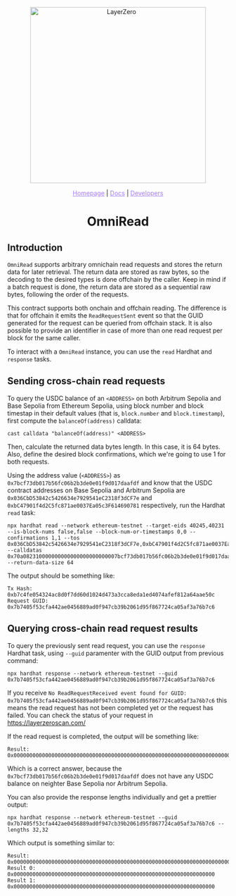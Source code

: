 <p align="center">
  <a href="https://layerzero.network">
    <img alt="LayerZero" style="width: 400px" src="https://docs.layerzero.network/img/LayerZero_Logo_White.svg"/>
  </a>
</p>

<p align="center">
  <a href="https://layerzero.network" style="color: #a77dff">Homepage</a> | <a href="https://docs.layerzero.network/" style="color: #a77dff">Docs</a> | <a href="https://layerzero.network/developers" style="color: #a77dff">Developers</a>
</p>

<h1 align="center">OmniRead</h1>


## Introduction

`OmniRead` supports arbitrary omnichain read requests and stores the return data for later retrieval. The return data are stored as raw bytes, so the decoding to the desired types is done offchain by the caller. Keep in mind if a batch request is done, the return data are stored as a sequential raw bytes, following the order of the requests.

This contract supports both onchain and offchain reading. The difference is that for offchain it emits the `ReadRequestSent` event so that the GUID generated for the request can be queried from offchain stack. It is also possible to provide an identifier in case of more than one read request per block for the same caller.

To interact with a `OmniRead` instance, you can use the `read` Hardhat and `response` tasks.

## Sending cross-chain read requests

To query the USDC balance of an `<ADDRESS>` on both Arbitrum Sepolia and Base Sepolia from Ethereum Sepolia, using block number and block timestap in their default values (that is, `block.number`  and `block.timestamp`), first compute the `balanceOf(address)` calldata:

```shell
cast calldata "balanceOf(address)" <ADDRESS>
```

Then, calculate the returned data bytes length. In this case, it is 64 bytes. Also, define the desired block confirmations, which we're going to use 1 for both requests.

Using the address value (`<ADDRESS>`) as `0x7bcf73db017b56fc06b2b3de0e01f9d017daafdf` and know that the USDC contract addresses on Base Sepolia and Arbitrum Sepolia are `0x036CbD53842c5426634e7929541eC2318f3dCF7e` and `0xbC47901f4d2C5fc871ae0037Ea05c3F614690781` respectively, run the Hardhat `read` task:

```shell
npx hardhat read --network ethereum-testnet --target-eids 40245,40231 --is-block-nums false,false --block-num-or-timestamps 0,0 --confirmations 1,1 --tos 0x036CbD53842c5426634e7929541eC2318f3dCF7e,0xbC47901f4d2C5fc871ae0037Ea05c3F614690781 --calldatas 0x70a082310000000000000000000000007bcf73db017b56fc06b2b3de0e01f9d017daafdf,0x70a082310000000000000000000000007bcf73db017b56fc06b2b3de0e01f9d017daafdf --return-data-size 64
```

The output should be something like:

```shell
Tx Hash: 0xb7c4fe054324ac8d0f7dd60d1024d473a3cca8eda1ed4074afef812a64aae50c
Request GUID: 0x7b7405f53cfa442ae0456889ad0f947cb39b2061d95f867724ca05af3a76b7c6
```

## Querying cross-chain read request results

To query the previously sent read request, you can use the `response` Hardhat task, using `--guid` paramenter with the GUID output from previous command:

```shell
npx hardhat response --network ethereum-testnet --guid 0x7b7405f53cfa442ae0456889ad0f947cb39b2061d95f867724ca05af3a76b7c6
```

If you receive `No ReadRequestReceived event found for GUID: 0x7b7405f53cfa442ae0456889ad0f947cb39b2061d95f867724ca05af3a76b7c6` this means the read request has not been completed yet or the request has failed. You can check the status of your request in https://layerzeroscan.com/

If the read request is completed, the output will be something like:

```shell
Result: 0x00000000000000000000000000000000000000000000000000000000000000000000000000000000000000000000000000000000000000000000000000000000
```
Which is a correct answer, because the `0x7bcf73db017b56fc06b2b3de0e01f9d017daafdf` does not have any USDC balance on neighter Base Sepolia nor Arbitrum Sepolia.

You can also provide the response lengths individually and get a prettier output:

```shell
npx hardhat response --network ethereum-testnet --guid 0x7b7405f53cfa442ae0456889ad0f947cb39b2061d95f867724ca05af3a76b7c6 --lengths 32,32
```

Which output is something similar to:

```shell
Result: 0x00000000000000000000000000000000000000000000000000000000000000000000000000000000000000000000000000000000000000000000000000000000
Result 0: 0x0000000000000000000000000000000000000000000000000000000000000000
Result 1: 0x0000000000000000000000000000000000000000000000000000000000000000
```
